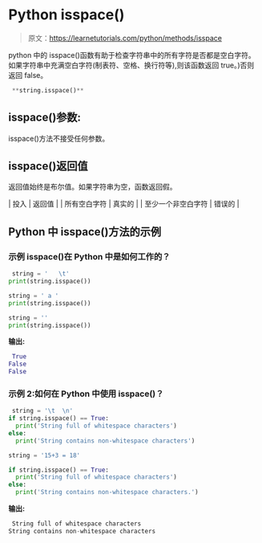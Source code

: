 # Python isspace()

> 原文：<https://learnetutorials.com/python/methods/isspace>

python 中的 isspace()函数有助于检查字符串中的所有字符是否都是空白字符。如果字符串中充满空白字符(制表符、空格、换行符等),则该函数返回 true。)否则返回 false。

```py
 **string.isspace()** 

```

## isspace()参数:

isspace()方法不接受任何参数。

## isspace()返回值

返回值始终是布尔值。如果字符串为空，函数返回假。

| 投入 | 返回值 |
| 所有空白字符 | 真实的 |
| 至少一个非空白字符 | 错误的 |

## Python 中 isspace()方法的示例

### 示例 isspace()在 Python 中是如何工作的？

```py
 string = '   \t'
print(string.isspace())

string = ' a '
print(string.isspace())

string = ''
print(string.isspace()) 

```

**输出:**

```py
 True
False
False 
```

### 示例 2:如何在 Python 中使用 isspace()？

```py
 string = '\t  \n'
if string.isspace() == True:
  print('String full of whitespace characters')
else:
  print('String contains non-whitespace characters')

string = '15+3 = 18'

if string.isspace() == True:
  print('String full of whitespace characters')
else:
  print('String contains non-whitespace characters.') 

```

**输出:**

```py
 String full of whitespace characters
String contains non-whitespace characters 
```